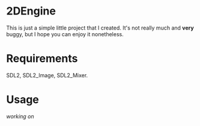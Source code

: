 ﻿# 2DEngine
This is just a simple little project that I created. It's not really much and **very** buggy, but I hope you can enjoy it nonetheless.
# Requirements
SDL2, SDL2_Image, SDL2_Mixer.
# Usage
*working on*

